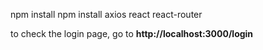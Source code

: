 npm install 
npm install axios react react-router

to check the login page, go to 
**http://localhost:3000/login**
